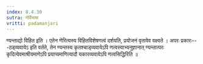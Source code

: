 ```yaml
---
index: 8.4.30
sutra: णेर्विभाषा
vritti: padamanjari
---
```


 ण्यन्ताद्यो विहित इति । एतेन णेरित्यस्य विहितविशेषणत्वं दर्शयति, प्रयोजनं वृतावेव वक्ष्यते । अपरः प्रकारः---ठड्व्यवायेऽ इति वर्तते, तेन ण्यन्तस्य कृतश्चाड्व्यवायेऽपि णत्वस्याभ्यनुज्ञानात् ण्यन्तात्परः कृदित्येवमाश्रीयमाणेऽपि प्रयाप्यमाणित्यादौ यकारव्यवायेऽपि णत्वसिद्धिरिति ॥